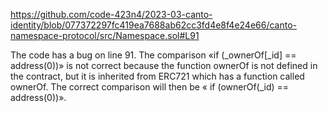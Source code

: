 https://github.com/code-423n4/2023-03-canto-identity/blob/077372297fc419ea7688ab62cc3fd4e8f4e24e66/canto-namespace-protocol/src/Namespace.sol#L91

The code has a bug on line 91. The comparison «if (_ownerOf[_id] == address(0))» is not correct because the function ownerOf is not defined in the contract, but it is inherited from ERC721 which has a function called ownerOf. The correct comparison will then be « if (ownerOf(_id) == address(0))».
